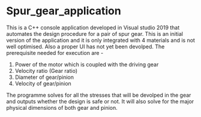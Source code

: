 # Spur_gear_application

This is a C++ console application developed in Visual studio 2019 that automates the design procedure for a pair of spur gear. 
This is an initial version of the application and it is only integrated with 4 materials and is not well optimised. Also a proper UI has not yet been devolped. 
The prerequisite needed for execution are -

1. Power of the motor which is coupled with the driving gear
2. Velocity ratio (Gear ratio)
3. Diameter of gear/pinion
4. Velocity of gear/pinion


The programme solves for all the stresses that will be devolped in the gear and outputs whether the design is safe or not. 
It will also solve for the major physical dimensions of both gear and pinion.
